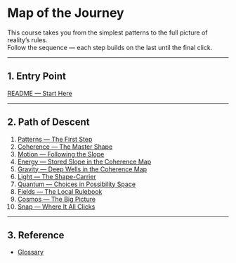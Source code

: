 # Map of the Journey

This course takes you from the simplest patterns to the full picture of reality’s rules.  
Follow the sequence — each step builds on the last until the final click.

---

## 1. Entry Point

[README — Start Here](README.md)

---

## 2. Path of Descent

1. [Patterns — The First Step](01-patterns.md)  
2. [Coherence — The Master Shape](02-coherence.md)  
3. [Motion — Following the Slope](03-motion.md)  
4. [Energy — Stored Slope in the Coherence Map](04-energy.md)  
5. [Gravity — Deep Wells in the Coherence Map](05-gravity.md)  
6. [Light — The Shape-Carrier](06-light.md)  
7. [Quantum — Choices in Possibility Space](07-quantum.md)  
8. [Fields — The Local Rulebook](08-fields.md)  
9. [Cosmos — The Big Picture](09-cosmos.md)  
10. [Snap — Where It All Clicks](10-snap.md)  

---

## 3. Reference

- [Glossary](glossary.md)
